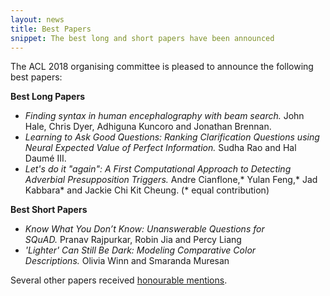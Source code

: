 ```yaml
---
layout: news
title: Best Papers
snippet: The best long and short papers have been announced
---
```


The ACL 2018 organising committee is pleased to announce the following best papers:

**Best Long Papers**

* *Finding syntax in human encephalography with beam search.* John Hale, Chris Dyer, Adhiguna Kuncoro and Jonathan Brennan.
* *Learning to Ask Good Questions: Ranking Clarification Questions using Neural Expected Value of Perfect Information.* Sudha Rao and Hal Daumé III.
* *Let's do it "again": A First Computational Approach to Detecting Adverbial Presupposition Triggers.* Andre Cianflone,* Yulan Feng,* Jad Kabbara* and Jackie Chi Kit Cheung. (* equal contribution)

**Best Short Papers**

* *Know What You Don’t Know: Unanswerable Questions for SQuAD.* Pranav Rajpurkar, Robin Jia and Percy Liang
* *'Lighter' Can Still Be Dark: Modeling Comparative Color Descriptions.* Olivia Winn and Smaranda Muresan

Several other papers received [honourable mentions](/2018/07/26/hon-mention-papers).